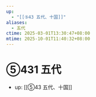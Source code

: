 ```yaml
---
up:
  - "[[⑤43 五代、十国]]"
aliases:
  - 五代
ctime: 2025-03-01T13:30:47+08:00
mtime: 2025-10-01T11:40:32+08:00
---
```


# ⑤431 五代

- up: [[⑤43 五代、十国]]
